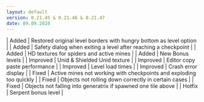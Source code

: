 ```yaml
---
layout: default
version: 0.21.45 & 0.21.46 & 0.21.47
date: 09.09.2020
---
```


| <span class="badge badge-added">Added</span> | Restored original level borders with hungry bottom as level option |
| <span class="badge badge-added">Added</span> | Safety dialog when exiting a level after reaching a checkpoint |
| <span class="badge badge-added">Added</span> | HD textures for spiders and active mines |
| <span class="badge badge-added">Added</span> | New Bonus levels |
| <span class="badge badge-improved">Improved</span> | Unid & Shielded Unid texture |
| <span class="badge badge-improved">Improved</span> | Editor copy paste performance |
| <span class="badge badge-improved">Improved</span> | Level load times |
| <span class="badge badge-improved">Improved</span> | Crash error display |
| <span class="badge badge-fixed">Fixed</span> | Active mines not working with checkpoints and exploding too quickly |
| <span class="badge badge-fixed">Fixed</span> | Objects not rolling down correctly in certain cases |
| <span class="badge badge-fixed">Fixed</span> | Objects not falling into generatrix if spawned one tile above |
| <span class="badge badge-hotfix">Hotfix</span> | Serpent bonus level |

